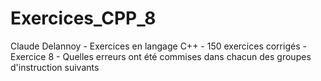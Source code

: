 # Exercices_CPP_8
Claude Delannoy - Exercices en langage C++ - 150 exercices corrigés - Exercice 8 - Quelles erreurs ont été commises dans chacun des groupes d'instruction suivants
